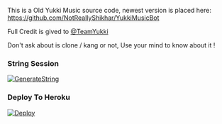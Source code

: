 This is a Old Yukki Music source code, newest version is placed here: https://github.com/NotReallyShikhar/YukkiMusicBot

Full Credit is gived to [@TeamYukki](https://t.me/OfficialYukki)

Don't ask about is clone / kang or not, Use your mind to know about it !

### String Session

[![GenerateString](https://img.shields.io/badge/repl.it-generateString-yellowgreen)](https://replit.com/@levinalab/StringSession#main.py)

### Deploy To Heroku 

[![Deploy](https://www.herokucdn.com/deploy/button.svg)](https://heroku.com/deploy?template=https://github.com/AbhumanyuXMusic/YukkiMusic-Old)
